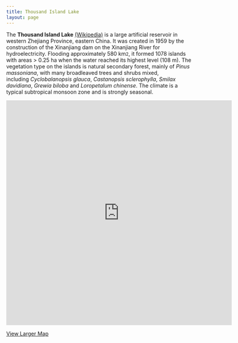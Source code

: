 ```yaml
---
title: Thousand Island Lake
layout: page
---
```


The **Thousand Island Lake** [(Wikipedia)](http://en.wikipedia.org/wiki/Qiandao_Lake) is a large artificial reservoir in
western Zhejiang Province, eastern China. It was created in 1959 by the
construction of the Xinanjiang dam on the Xinanjiang River for
hydroelectricity. Flooding approximately 580 km<small>2</small>, it formed 1078 islands
with areas \> 0.25 ha when the water reached its highest level (108 m).
The vegetation type on the islands is natural secondary forest, mainly
of *Pinus massoniana*, with many broadleaved trees and shrubs mixed,
including *Cyclobalanopsis glauca*, *Castanopsis sclerophylla*, *Smilax
davidiana*, *Grewia biloba* and *Loropetalum chinense*. The climate is a
typical subtropical monsoon zone and is strongly seasonal. 

<p style="text-align: left;"><span style="text-align: left;"><iframe src="https://maps.google.com/maps?f=d&amp;source=s_d&amp;saddr=29.527762,118.875847&amp;daddr=&amp;hl=en&amp;geocode=&amp;sll=29.505952,118.87928&amp;sspn=0.16105,0.284615&amp;t=h&amp;doflg=ptk&amp;mra=mift&amp;mrsp=0&amp;sz=12&amp;ie=UTF8&amp;ll=29.548969,118.911896&amp;spn=0.286721,0.439453&amp;z=11&amp;output=embed" height="600" width="600" frameborder="0" marginwidth="0" marginheight="0" scrolling="no"></iframe>


[View Larger Map](https://maps.google.com/maps?f=d&source=embed&saddr=29.527762,118.875847&daddr=&hl=en&geocode=&sll=29.505952,118.87928&sspn=0.16105,0.284615&t=h&doflg=ptk&mra=mift&mrsp=0&sz=12&ie=UTF8&ll=29.548969,118.911896&spn=0.286721,0.439453&z=11)
